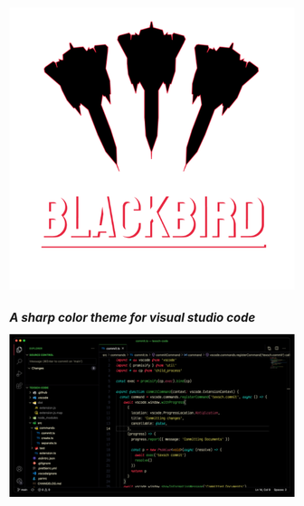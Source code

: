 # ![image](./images/title.png)

## _A sharp color theme for visual studio code_

![example](./images/example.jpg)
